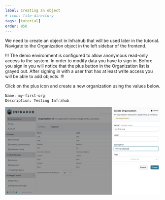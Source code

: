 ```yaml
---
label: Creating an object
# icon: file-directory
tags: [tutorial]
order: 850
---
```

We need to create an object in Infrahub that will be used later in the tutorial.
Navigate to the Organization object in the left sidebar of the frontend.

!!!
The demo environment is configured to allow anonymous read-only access to the system.
In order to modify data you have to sign in. Before you sign in you will notice that
the plus button in the Organization list is grayed out. After signing in with a user
that has at least write access you will be able to add objects.
!!!

Click on the plus icon and create a new organization using the values below.

```
Name: my-first-org
Description: Testing Infrahub
```

![Fill the name and the description](../../media/tutorial/tutorial-1-branch-and-version-control.cy.ts/tutorial_1_organization_create.png)
